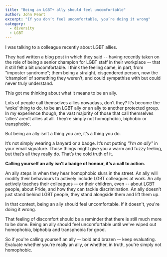 ```yaml
---
title: "Being an LGBT+ ally should feel uncomfortable"
author: John Peart
excerpt: "If you don’t feel uncomfortable, you’re doing it wrong"
category:
  - diversity
  - LGBT
---
```


I was talking to a colleague recently about LGBT allies.

They had written a blog post in which they said -- having recently taken on the role of being a senior champion for LGBT staff in their workplace -- that it still felt a bit uncomfortable. I think the feeling came, in part, from "imposter syndrome"; them being a straight, cisgendered person, now the ‘champion’ of something they weren’t, and could sympathise with but could never truly understand.

This got me thinking about what it means to be an ally.

Lots of people call themselves allies nowadays, don’t they? It’s become the ‘woke’ thing to do, to be an LGBT ally or an ally to another protected group. In my experience though, the vast majority of those that call themselves ‘allies’ aren’t allies at all. They’re simply  not homophobic, biphobic or transphobic.

But being an ally isn’t a thing you are, it’s a thing you do. 

It’s not simply wearing a lanyard or a badge. It’s not putting *"I’m an ally"* in your email signature. Those things might give you a warm and fuzzy feeling, but that’s all they really do. That’s the cold truth of it.

**Calling yourself an ally isn’t a badge of honour, it’s a call to action.**

An ally steps in when they hear homophobic slurs in the street. An ally will modify their behaviours to actively include LGBT colleagues at work. An ally actively teaches their colleagues -- or their children, even -- about LGBT people, about Pride, and how they can tackle discrimination. An ally doesn’t just stand behind LGBT people, they stand alongside them and lift them up.

In that context, being an ally should feel uncomfortable. If it doesn't, you're doing it wrong.

That feeling of discomfort should be a reminder that there is still much more to be done. Being an ally should feel uncomfortable until we've wiped out homophobia, biphobia and transphobia for good.

So if you're calling yourself an ally -- bold and brazen -- keep evaluating. Evaluate whether you're really an ally, or whether, in truth, you're simply not homophobic.
